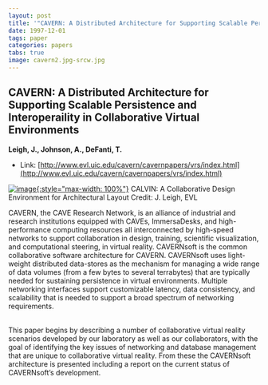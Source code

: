 ```yaml
---
layout: post
title: '"CAVERN: A Distributed Architecture for Supporting Scalable Persistence and Interoperaility in Collaborative Virtual Environments"'
date: 1997-12-01
tags: paper
categories: papers
tabs: true
image: cavern2.jpg-srcw.jpg
---
```


## CAVERN: A Distributed Architecture for Supporting Scalable Persistence and Interoperaility in Collaborative Virtual Environments
**Leigh, J., Johnson, A., DeFanti, T.**
- Link: [http://www.evl.uic.edu/cavern/cavernpapers/vrs/index.html](http://www.evl.uic.edu/cavern/cavernpapers/vrs/index.html)


[![image](https://www.evl.uic.edu/output/originals/cavern2.jpg-srcw.jpg){:style="max-width: 100%"}](https://www.evl.uic.edu/output/originals/cavern2.jpg-srcw.jpg)
CALVIN: A Collaborative Design Environment for Architectural Layout
Credit: J. Leigh, EVL

CAVERN, the CAVE Research Network, is an alliance of industrial and research institutions equipped with CAVEs, ImmersaDesks, and high-performance computing resources all interconnected by high-speed networks to support collaboration in design, training, scientific visualization, and computational steering, in virtual reality.
CAVERNsoft is the common collaborative software architecture for CAVERN. CAVERNsoft uses light-weight distributed data-stores as the mechanism for managing a wide range of data volumes (from a few bytes to several terrabytes) that are typically needed for sustaining persistence in virtual environments. Multiple networking interfaces support customizable latency, data consistency, and scalability that is needed to support a broad spectrum of networking requirements.<br><br>

This paper begins by describing a number of collaborative virtual reality scenarios developed by our laboratory as well as our collaborators, with the goal of identifying the key issues of networking and database management that are unique to collaborative virtual reality. From these the CAVERNsoft architecture is presented including a report on the current status of CAVERNsoft&rsquo;s development.
